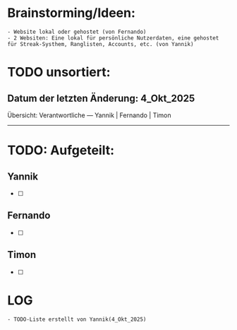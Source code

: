 # Brainstorming/Ideen:
    - Website lokal oder gehostet (von Fernando)
    - 2 Websiten: Eine lokal für persönliche Nutzerdaten, eine gehostet für Streak-Systhem, Ranglisten, Accounts, etc. (von Yannik)

 





# TODO unsortiert:





Datum der letzten Änderung: 4_Okt_2025
---

Übersicht: Verantwortliche — Yannik | Fernando | Timon

---

# TODO: Aufgeteilt:

## Yannik

- [ ] 

## Fernando

- [ ] 

## Timon

- [ ] 



# LOG

    - TODO-Liste erstellt von Yannik(4_Okt_2025)




